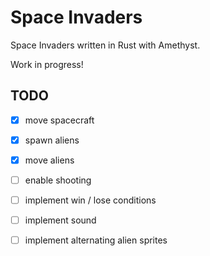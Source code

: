 # Space Invaders
Space Invaders written in Rust with Amethyst.

Work in progress!

## TODO
- [x] move spacecraft
- [x] spawn aliens
- [x] move aliens
- [ ] enable shooting
- [ ] implement win / lose conditions
- [ ] implement sound
- [ ] implement alternating alien sprites


